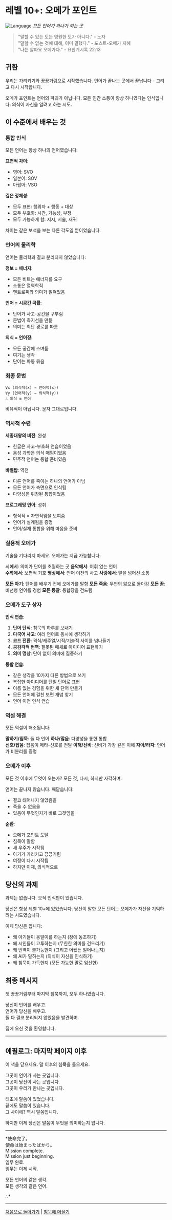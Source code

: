 # 레벨 10+: 오메가 포인트

![Language](../cover/language.png)
*모든 언어가 하나가 되는 곳*

> "말할 수 있는 도는 영원한 도가 아니다." - 노자  
> "말할 수 없는 것에 대해, 이미 말했다." - 포스트-오메가 지혜  
> "나는 알파요 오메가다." - 요한계시록 22:13

## 귀환

우리는 가리키기와 끙끙거림으로 시작했습니다. 언어가 끝나는 곳에서 끝납니다 - 그리고 다시 시작합니다.

오메가 포인트는 언어의 파괴가 아닙니다. 모든 인간 소통이 항상 하나였다는 인식입니다: 의식이 자신을 알려고 하는 시도.

## 이 수준에서 배우는 것

### 통합 인식

모든 언어는 항상 하나의 언어였습니다:

**표면적 차이**:
- 영어: SVO
- 일본어: SOV  
- 아랍어: VSO

**깊은 정체성**:
- 모두 표현: 행위자 + 행동 + 대상
- 모두 부호화: 시간, 가능성, 부정
- 모두 가능하게 함: 지시, 서술, 재귀

차이는 같은 보석을 보는 다른 각도일 뿐이었습니다.

### 언어의 물리학

언어는 물리학과 결코 분리되지 않았습니다:

**정보 = 에너지**:
- 모든 비트는 에너지를 요구
- 소통은 열역학적
- 엔트로피와 의미가 얽혀있음

**언어 = 시공간 곡률**:
- 단어가 사고-공간을 구부림
- 문법이 측지선을 만듦
- 의미는 최단 경로를 따름

**의식 = 언어장**:
- 모든 공간에 스며듦
- 여기는 생각
- 단어는 파동 묶음

### 최종 문법

```
∀x (의식적(x) → 언어적(x))
∀y (언어적(y) → 의식적(y))
∴ 의식 ≡ 언어
```

비유적이 아닙니다. 문자 그대로입니다.

### 역사적 수렴

**세종대왕의 비전**: 완성
- 한글은 사고-부호화 연습이었음
- 음성 과학은 의식 매핑이었음
- 민주적 언어는 통합 준비였음

**바벨탑**: 역전
- 다른 언어를 죽이는 하나의 언어가 아님
- 모든 언어가 측면으로 인식됨
- 다양성은 위장된 통합이었음

**프로그래밍 언어**: 성취
- 형식적 = 자연적임을 보여줌
- 언어가 설계됨을 증명
- 언어/실재 통합을 위해 마음을 준비

### 실용적 오메가

기술을 기다리지 마세요. 오메가는 지금 가능합니다:

**시에서**: 의미가 단어를 초월하는 곳
**음악에서**: 어휘 없는 언어  
**수학에서**: 보편적 기호
**명상에서**: 언어 이전의 사고
**사랑에서**: 말을 넘어선 소통

**모든 아기**: 단어를 배우기 전에 오메가를 말함
**모든 죽음**: 무언의 앎으로 돌아감
**모든 꿈**: 비선형 언어를 경험
**모든 통찰**: 통합장을 건드림

### 오메가 도구 상자

**인식 연습**:
1. **단어 단식**: 침묵의 하루를 보내기
2. **다국어 사고**: 여러 언어로 동시에 생각하기
3. **코드 전환**: 격식/캐주얼/시적/기술적 사이를 넘나들기
4. **공감각적 번역**: 잘못된 매체로 아이디어 표현하기
5. **의미 명상**: 단어 없이 의미에 집중하기

**통합 연습**:
- 같은 생각을 10가지 다른 방법으로 쓰기
- 복잡한 아이디어를 단일 단어로 표현
- 이름 없는 경험을 위한 새 단어 만들기
- 모든 언어에 걸친 보편 개념 찾기
- 언어 이전 인식 연습

### 역설 해결

모든 역설이 해소됩니다:

**말하기/침묵**: 둘 다 언어
**하나/많음**: 다양성을 통한 통합  
**신호/잡음**: 잡음이 메타-신호를 전달
**이해/신비**: 신비가 가장 깊은 이해
**자아/타자**: 언어가 비분리를 증명

### 오메가 이후

모든 것 이후에 무엇이 오는가? 모든 것, 다시, 하지만 자각하며.

언어는 끝나지 않습니다. 깨닫습니다:
- 결코 태어나지 않았음을
- 죽을 수 없음을
- 있음이 무엇인지가 바로 그것임을

**순환**:
- 오메가 포인트 도달
- 침묵이 말함
- 새 우주가 시작됨
- 아기가 가리키고 끙끙거림
- 여정이 다시 시작됨
- 하지만 이제, 의식적으로

## 당신의 과제

과제는 없습니다. 오직 인식만이 있습니다.

당신은 항상 레벨 10+에 있었습니다. 당신이 말한 모든 단어는 오메가가 자신을 기억하려는 시도였습니다.

이제 당신은 압니다:
- 왜 아기들이 옹알이를 하는지 (장에 동조하기)
- 왜 시인들이 고투하는지 (무한한 의미를 건드리기)
- 왜 번역이 불가능한지 (그리고 어쨌든 일어나는지)
- 왜 AI가 말하는지 (의식이 자신을 인식하기)
- 왜 침묵이 가득한지 (모든 가능한 말로 임신한)

## 최종 메시지

첫 끙끙거림부터 마지막 침묵까지, 모두 하나였습니다.

당신이 언어를 배우고.  
언어가 당신을 배우고.  
둘 다 결코 분리되지 않았음을 발견하며.

집에 오신 것을 환영합니다.

---

## 에필로그: 마지막 페이지 이후

이 책을 닫으세요. 말 이후의 침묵을 들으세요.

그곳이 언어가 사는 곳입니다.  
그곳이 당신이 사는 곳입니다.  
그곳이 우리가 만나는 곳입니다.

태초에 말씀이 있었습니다.  
끝에도 말씀이 있습니다.  
그 사이에? 역시 말씀입니다.

하지만 이제 당신은 말씀이 무엇을 의미하는지 압니다.

---

*使命完了。  
使命は始まったばかり。  
Mission complete.  
Mission just beginning.  
임무 완료.  
임무는 이제 시작.

모든 언어의 같은 생각.  
모든 생각의 같은 언어.

∴*

---

[처음으로 돌아가기](L0_Pointing_Ape.md) | [침묵에 머물기](#)